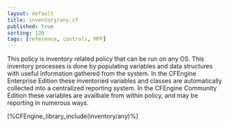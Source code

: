 ```yaml
---
layout: default
title: inventory/any.cf
published: true
sorting: 120
tags: [reference, controls, MPF]
---
```


This policy is inventory related policy that can be run on any OS. This
inventory processes is done by populating variables and data structures with
useful information gathered from the system. In the CFEngine Enterprise Edition
these inventoried variables and classes are automatically collected into a
centralized reporting system. In the CFEngine Community Edition these variables
are availbale from within policy, and may be reporting in numerous ways.

[%CFEngine_library_include(inventory/any)%]

